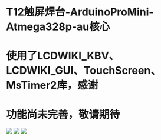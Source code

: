 # T12触屏焊台-ArduinoProMini-Atmega328p-au核心
# 使用了LCDWIKI_KBV、LCDWIKI_GUI、TouchScreen、MsTimer2库，感谢
# 功能尚未完善，敬请期待
![](https://github.com/jie326513988/T12Touch-screen-welding-machines/blob/master/picture/IMG_20200111_110215_mix02.jpg)
![](https://github.com/jie326513988/T12Touch-screen-welding-machines/blob/master/picture/IMG_20200111_110348_mix01.jpg)
![](https://github.com/jie326513988/T12Touch-screen-welding-machines/blob/master/picture/QQ%E6%88%AA%E5%9B%BE20200111112227.png)
